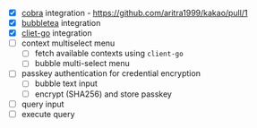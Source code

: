 - [x] [cobra](https://github.com/spf13/cobra) integration - https://github.com/aritra1999/kakao/pull/1
- [x] [bubbletea](https://github.com/charmbracelet/bubbletea/) integration
- [x] [cliet-go](https://github.com/kubernetes/client-go) integration
- [ ] context multiselect menu
  - [ ] fetch available contexts using `client-go`
  - [ ] bubble multi-select menu
- [ ] passkey authentication for credential encryption
  - [ ] bubble text input
  - [ ] encrypt (SHA256) and store passkey
- [ ] query input
- [ ] execute query
